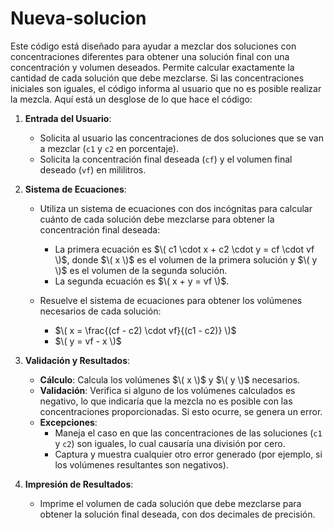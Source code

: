 # Nueva-solucion
Este código está diseñado para ayudar a mezclar dos soluciones con concentraciones diferentes para obtener una solución final con una concentración y volumen deseados. Permite calcular exactamente la cantidad de cada solución que debe mezclarse. Si las concentraciones iniciales son iguales, el código informa al usuario que no es posible realizar la mezcla. Aquí está un desglose de lo que hace el código:

1. **Entrada del Usuario**:
   - Solicita al usuario las concentraciones de dos soluciones que se van a mezclar (`c1` y `c2` en porcentaje).
   - Solicita la concentración final deseada (`cf`) y el volumen final deseado (`vf`) en mililitros.

2. **Sistema de Ecuaciones**:
   - Utiliza un sistema de ecuaciones con dos incógnitas para calcular cuánto de cada solución debe mezclarse para obtener la concentración final deseada:
     - La primera ecuación es $\( c1 \cdot x + c2 \cdot y = cf \cdot vf \)$, donde $\( x \)$ es el volumen de la primera solución y $\( y \)$ es el volumen de la segunda solución.
     - La segunda ecuación es $\( x + y = vf \)$.

   - Resuelve el sistema de ecuaciones para obtener los volúmenes necesarios de cada solución:
     - $\( x = \frac{(cf - c2) \cdot vf}{(c1 - c2)} \)$
     - $\( y = vf - x \)$

3. **Validación y Resultados**:
   - **Cálculo**: Calcula los volúmenes $\( x \)$ y $\( y \)$ necesarios.
   - **Validación**: Verifica si alguno de los volúmenes calculados es negativo, lo que indicaría que la mezcla no es posible con las concentraciones proporcionadas. Si esto ocurre, se genera un error.
   - **Excepciones**:
     - Maneja el caso en que las concentraciones de las soluciones (`c1` y `c2`) son iguales, lo cual causaría una división por cero.
     - Captura y muestra cualquier otro error generado (por ejemplo, si los volúmenes resultantes son negativos).

4. **Impresión de Resultados**:
   - Imprime el volumen de cada solución que debe mezclarse para obtener la solución final deseada, con dos decimales de precisión.

